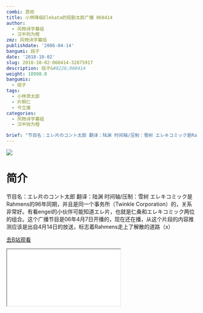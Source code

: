 ```yaml
---
combi: 其他
title: 小林降临Elekata的短剧太郎广播 060414
author:
  - 风物诗字幕组
  - 汉中则为橙
zmz: 风物诗字幕组
publishdate: '2006-04-14'
bangumi: 段子
date: '2018-10-02'
slug: 2018-10-02-060414-32875917
description: 段子&#8226;060414
weight: 18998.0
bangumis: 
  - 段子
tags:
  - 小林贤太郎
  - 片桐仁
  - 今立進
categories:
  - 风物诗字幕组
  - 汉中则为橙

brief: "节目名：エレ片のコント太郎 翻译：陆渊 时间轴/压制：雪树 エレキコミック是Rahmens的96年同期，并且是同一个事务所（Twinkle Corporation）的，关系非常好。有看engei的小伙伴可能知道エレ片，也就是仁桑和エレキコミック两位的组合。这个广播节目是06年4月7日开播的，现在还在播，从这个片段的内容推测应该是出自4月14日的放送，标志着Rahmens走上了解散的道路（x）"
---
```

![](https://i.imgur.com/CsLAXsM.jpg)
# 简介  
节目名：エレ片のコント太郎
翻译：陆渊 时间轴/压制：雪树
エレキコミック是Rahmens的96年同期，并且是同一个事务所（Twinkle Corporation）的，关系非常好。有看engei的小伙伴可能知道エレ片，也就是仁桑和エレキコミック两位的组合。这个广播节目是06年4月7日开播的，现在还在播，从这个片段的内容推测应该是出自4月14日的放送，标志着Rahmens走上了解散的道路（x）  

[去B站观看](https://www.bilibili.com/video/av32875917/)
<div class ="resp-container"><iframe class="testiframe" src="//player.bilibili.com/player.html?aid=32875917"", scrolling="no", allowfullscreen="true" > </iframe></div> 
